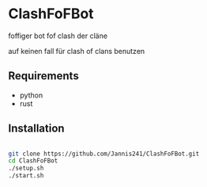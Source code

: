 # ClashFoFBot
foffiger bot fof clash der cläne

auf keinen fall für clash of clans benutzen

## Requirements
- python
- rust

## Installation


```bash

git clone https://github.com/Jannis241/ClashFoFBot.git
cd ClashFoFBot
./setup.sh
./start.sh

